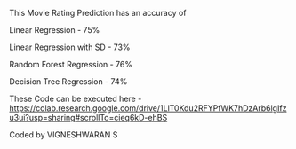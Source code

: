 This Movie Rating Prediction has an accuracy of  

  Linear Regression - 75%
  
  Linear Regression with SD - 73%

  Random Forest Regression - 76%
  
  Decision Tree Regression - 74%

  
These Code can be executed here - 
https://colab.research.google.com/drive/1LlT0Kdu2RFYPfWK7hDzArb6lgIfzu3ui?usp=sharing#scrollTo=cieq6kD-ehBS

Coded by VIGNESHWARAN S
